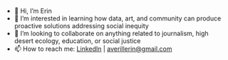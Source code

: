 - 👋 Hi, I’m Erin
- 👀 I’m interested in learning how data, art, and community can produce proactive solutions addressing social inequity
- 💞️ I’m looking to collaborate on anything related to journalism, high desert ecology, education, or social justice
- 📫 How to reach me: [LinkedIn](https://www.linkedin.com/in/erinaverill/) | averillerin@gmail.com

<!---
erinaverchill/erinaverchill is a ✨ special ✨ repository because its `README.md` (this file) appears on your GitHub profile.
You can click the Preview link to take a look at your changes.
--->
